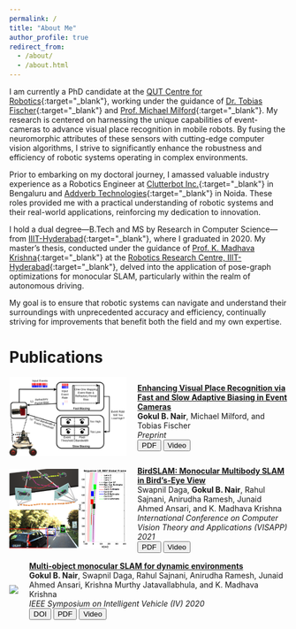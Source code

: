 ```yaml
---
permalink: /
title: "About Me"
author_profile: true
redirect_from: 
  - /about/
  - /about.html
---
```


I am currently a PhD candidate at the [QUT Centre for Robotics](https://research.qut.edu.au/qcr/){:target="_blank"}, working under the guidance of [Dr. Tobias Fischer](https://www.tobiasfischer.info/){:target="_blank"} and [Prof. Michael Milford](https://research.qut.edu.au/centre-for-future-enterprise/people/michael-milford/){:target="_blank"}. My research is centered on harnessing the unique capabilities of event-cameras to advance visual place recognition in mobile robots. By fusing the neuromorphic attributes of these sensors with cutting-edge computer vision algorithms, I strive to significantly enhance the robustness and efficiency of robotic systems operating in complex environments.

Prior to embarking on my doctoral journey, I amassed valuable industry experience as a Robotics Engineer at [Clutterbot Inc.](https://www.clutterbot.com/){:target="_blank"} in Bengaluru and [Addverb Technologies](https://addverb.com/){:target="_blank"} in Noida. These roles provided me with a practical understanding of robotic systems and their real-world applications, reinforcing my dedication to innovation.

I hold a dual degree—B.Tech and MS by Research in Computer Science—from [IIIT-Hyderabad](https://iiit.ac.in){:target="_blank"}, where I graduated in 2020. My master’s thesis, conducted under the guidance of [Prof. K. Madhava Krishna](https://robotics.iiit.ac.in/faculty_mkrishna/){:target="_blank"} at the [Robotics Research Centre, IIIT-Hyderabad](https://robotics.iiit.ac.in/){:target="_blank"}, delved into the application of pose-graph optimizations for monocular SLAM, particularly within the realm of autonomous driving.

My goal is to ensure that robotic systems can navigate and understand their surroundings with unprecedented accuracy and efficiency, continually striving for improvements that benefit both the field and my own expertise.


Publications
=====


<div style="display: flex; align-items: center; margin-bottom: 15px;">
  <div style="margin-right: 20px;">
    <img class="preview z-depth-1 rounded" src="images/p3.png" style="max-width: 212px; width: auto; height: auto;">
  </div>
<div>
  <a target="_blank" href="gokulbnr.github.io/publication/dvs-biasing-vpr"><strong>Enhancing Visual Place Recognition via Fast and Slow Adaptive Biasing in Event Cameras</strong></a><br>
  <strong>Gokul B. Nair</strong>, Michael Milford, and  Tobias Fischer<br>
  <em>Preprint</em><br>
  <a target="_blank" href="https://arxiv.org/abs/2403.16425"><button id="touch">PDF</button></a>
  <a target="_blank" href="https://youtu.be/8D9gtHqteEQ"><button id="touch">Video</button></a>
  </div>
</div>

<div style="display: flex; align-items: center; margin-bottom: 15px;">
  <div style="margin-right: 20px;">
    <img class="preview z-depth-1 rounded" src="images/p2.png" style="max-width: 212px; width: auto; height: auto;">
  </div>
  <div>
  <a target="_blank" href="https://arxiv.org/abs/2011.07613"><strong>BirdSLAM: Monocular Multibody SLAM in Bird’s-Eye View</strong></a><br>
  Swapnil Daga, <strong>Gokul B. Nair</strong>, Rahul Sajnani, Anirudha Ramesh, Junaid Ahmed Ansari, and  K. Madhava Krishna<br>
  <em>International Conference on Computer Vision Theory and Applications (VISAPP) 2021</em><br>
  <a target="_blank" href="https://arxiv.org/abs/2011.07613"><button id="touch">PDF</button></a>
  <a target="_blank" href="https://youtu.be/ZFN35qJYDAA"><button id="touch">Video</button></a>
  </div>
</div>

<div style="display: flex; align-items: center; margin-bottom: 15px;">
  <div style="margin-right: 20px;">
    <img class="preview z-depth-1 rounded" src="images/p1.gif" style="max-width: 212px; width: auto; height: auto;">
  </div>
  <div>
    <a target="_blank" href="https://arxiv.org/abs/2002.03528"><strong>Multi-object monocular SLAM for dynamic environments</strong></a> <br>
    <strong>Gokul B. Nair</strong>, Swapnil Daga, Rahul Sajnani, Anirudha Ramesh, Junaid Ahmed Ansari, Krishna Murthy Jatavallabhula, and K. Madhava Krishna<br>
    <em>IEEE Symposium on Intelligent Vehicle (IV) 2020</em><br>
    <a target="_blank" href="https://ieeexplore.ieee.org/document/9304648"><button id="touch">DOI</button></a>
    <a target="_blank" href="https://arxiv.org/abs/2002.03528"><button id="touch">PDF</button></a>
    <a target="_blank" href="https://youtu.be/cchPIaKSSvM"><button id="touch">Video</button></a>
  </div>
</div>

<!-- 
A data-driven personal website
======
Like many other Jekyll-based GitHub Pages templates, Academic Pages makes you separate the website's content from its form. The content & metadata of your website are in structured markdown files, while various other files constitute the theme, specifying how to transform that content & metadata into HTML pages. You keep these various markdown (.md), YAML (.yml), HTML, and CSS files in a public GitHub repository. Each time you commit and push an update to the repository, the [GitHub pages](https://pages.github.com/) service creates static HTML pages based on these files, which are hosted on GitHub's servers free of charge.

Many of the features of dynamic content management systems (like Wordpress) can be achieved in this fashion, using a fraction of the computational resources and with far less vulnerability to hacking and DDoSing. You can also modify the theme to your heart's content without touching the content of your site. If you get to a point where you've broken something in Jekyll/HTML/CSS beyond repair, your markdown files describing your talks, publications, etc. are safe. You can rollback the changes or even delete the repository and start over -- just be sure to save the markdown files! Finally, you can also write scripts that process the structured data on the site, such as [this one](https://github.com/academicpages/academicpages.github.io/blob/master/talkmap.ipynb) that analyzes metadata in pages about talks to display [a map of every location you've given a talk](https://academicpages.github.io/talkmap.html).

Getting started
======
1. Register a GitHub account if you don't have one and confirm your e-mail (required!)
1. Fork [this repository](https://github.com/academicpages/academicpages.github.io) by clicking the "fork" button in the top right. 
1. Go to the repository's settings (rightmost item in the tabs that start with "Code", should be below "Unwatch"). Rename the repository "[your GitHub username].github.io", which will also be your website's URL.
1. Set site-wide configuration and create content & metadata (see below -- also see [this set of diffs](http://archive.is/3TPas) showing what files were changed to set up [an example site](https://getorg-testacct.github.io) for a user with the username "getorg-testacct")
1. Upload any files (like PDFs, .zip files, etc.) to the files/ directory. They will appear at https://[your GitHub username].github.io/files/example.pdf.  
1. Check status by going to the repository settings, in the "GitHub pages" section

Site-wide configuration
------
The main configuration file for the site is in the base directory in [_config.yml](https://github.com/academicpages/academicpages.github.io/blob/master/_config.yml), which defines the content in the sidebars and other site-wide features. You will need to replace the default variables with ones about yourself and your site's github repository. The configuration file for the top menu is in [_data/navigation.yml](https://github.com/academicpages/academicpages.github.io/blob/master/_data/navigation.yml). For example, if you don't have a portfolio or blog posts, you can remove those items from that navigation.yml file to remove them from the header. 

Create content & metadata
------
For site content, there is one markdown file for each type of content, which are stored in directories like _publications, _talks, _posts, _teaching, or _pages. For example, each talk is a markdown file in the [_talks directory](https://github.com/academicpages/academicpages.github.io/tree/master/_talks). At the top of each markdown file is structured data in YAML about the talk, which the theme will parse to do lots of cool stuff. The same structured data about a talk is used to generate the list of talks on the [Talks page](https://academicpages.github.io/talks), each [individual page](https://academicpages.github.io/talks/2012-03-01-talk-1) for specific talks, the talks section for the [CV page](https://academicpages.github.io/cv), and the [map of places you've given a talk](https://academicpages.github.io/talkmap.html) (if you run this [python file](https://github.com/academicpages/academicpages.github.io/blob/master/talkmap.py) or [Jupyter notebook](https://github.com/academicpages/academicpages.github.io/blob/master/talkmap.ipynb), which creates the HTML for the map based on the contents of the _talks directory).

**Markdown generator**

I have also created [a set of Jupyter notebooks](https://github.com/academicpages/academicpages.github.io/tree/master/markdown_generator
) that converts a CSV containing structured data about talks or presentations into individual markdown files that will be properly formatted for the Academic Pages template. The sample CSVs in that directory are the ones I used to create my own personal website at stuartgeiger.com. My usual workflow is that I keep a spreadsheet of my publications and talks, then run the code in these notebooks to generate the markdown files, then commit and push them to the GitHub repository.

How to edit your site's GitHub repository
------
Many people use a git client to create files on their local computer and then push them to GitHub's servers. If you are not familiar with git, you can directly edit these configuration and markdown files directly in the github.com interface. Navigate to a file (like [this one](https://github.com/academicpages/academicpages.github.io/blob/master/_talks/2012-03-01-talk-1.md) and click the pencil icon in the top right of the content preview (to the right of the "Raw | Blame | History" buttons). You can delete a file by clicking the trashcan icon to the right of the pencil icon. You can also create new files or upload files by navigating to a directory and clicking the "Create new file" or "Upload files" buttons. 

Example: editing a markdown file for a talk
![Editing a markdown file for a talk](/images/editing-talk.png)

For more info
------
More info about configuring Academic Pages can be found in [the guide](https://academicpages.github.io/markdown/). The [guides for the Minimal Mistakes theme](https://mmistakes.github.io/minimal-mistakes/docs/configuration/) (which this theme was forked from) might also be helpful. -->
